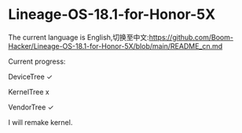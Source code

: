 # Lineage-OS-18.1-for-Honor-5X
The current language is English,切换至中文:https://github.com/Boom-Hacker/Lineage-OS-18.1-for-Honor-5X/blob/main/README_cn.md

Current progress:

DeviceTree ✓

KernelTree x

VendorTree ✓

I will remake kernel.
